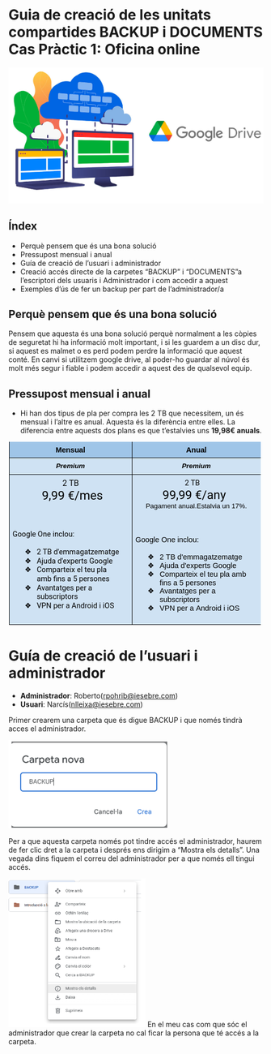 # Guia de creació de les unitats compartides BACKUP i DOCUMENTS Cas Pràctic 1: Oficina online
![](driveportada.png)



## Índex


* Perquè pensem que és una bona solució
* Pressupost mensual i anual
* Guía de creació de l’usuari i administrador
* Creació accés directe de la carpetes “BACKUP” i “DOCUMENTS”a l’escriptori dels usuaris i Administrador i com accedir a aquest
* Exemples d’ús de fer un backup per part de l’administrador/a

## Perquè pensem que és una bona solució

Pensem que aquesta és una bona solució perquè normalment a les còpies de seguretat hi ha informació molt important, i si les guardem a un disc dur, si aquest es malmet o es perd podem perdre la informació que aquest conté.
En canvi si utilitzem google drive, al poder-ho guardar al núvol és molt més segur i fiable i podem accedir a aquest des de qualsevol equip.


## Pressupost mensual i anual

* Hi han dos tipus de pla per compra les 2 TB que necessitem, un és mensual i l’altre es anual. Aquesta és la diferència entre elles. La diferencia entre aquests dos plans es que t’estalvies uns **19,98€ anuals**.

![](fotopressupost.png)


# Guía de creació de l’usuari i administrador

 * **Administrador**: Roberto(rpohrib@iesebre.com)
 * **Usuari**: Narcís(nlleixa@iesebre.com)

Primer crearem una carpeta que és digue BACKUP i que només tindrà acces el administrador.

![](BACKUP1.png)


Per a que aquesta carpeta només pot tindre accés el administrador, haurem de fer clic dret a la carpeta i després ens dirigim a “Mostra els detalls”. Una vegada dins fiquem el correu del administrador per a que només ell tingui accés.

![](BACKUP2.png)
En el meu cas com que sóc el administrador que crear la carpeta no cal ficar la persona que té accés a la carpeta.



